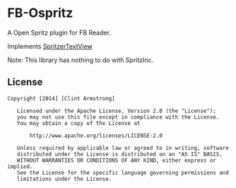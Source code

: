 FB-Ospritz
============

A Open Spritz plugin for FB Reader.

Implements [SpritzerTextView](https://github.com/andrewgiang/SpritzerTextView)

Note: This library has nothing to do with SpritzInc.

License
------------
```
Copyright [2014] [Clint Armstrong]

   Licensed under the Apache License, Version 2.0 (the "License");
   you may not use this file except in compliance with the License.
   You may obtain a copy of the License at

       http://www.apache.org/licenses/LICENSE-2.0

   Unless required by applicable law or agreed to in writing, software
   distributed under the License is distributed on an "AS IS" BASIS,
   WITHOUT WARRANTIES OR CONDITIONS OF ANY KIND, either express or implied.
   See the License for the specific language governing permissions and
   limitations under the License.
```
